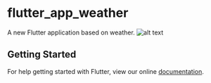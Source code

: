 # flutter_app_weather

A new Flutter application based on weather.
![alt text](https://github.com/juhilsomaiya/flutter_app_whether/blob/master/assets/Whether_UI.png)


## Getting Started

For help getting started with Flutter, view our online
[documentation](https://flutter.io/).
